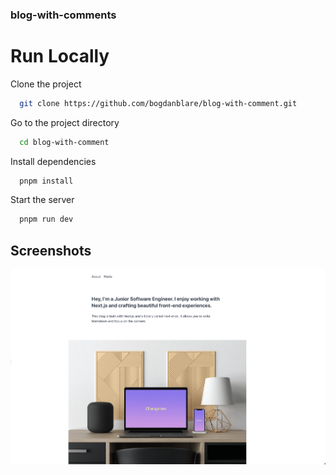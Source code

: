 ### blog-with-comments
# Run Locally

Clone the project

```bash
  git clone https://github.com/bogdanblare/blog-with-comment.git
```

Go to the project directory

```bash
  cd blog-with-comment
```

Install dependencies

```bash
  pnpm install
```

Start the server

```bash
  pnpm run dev
```


## Screenshots

![App Screenshot](https://raw.githubusercontent.com/bogdanblare/blog-with-comment/main/Screenshot.png)

